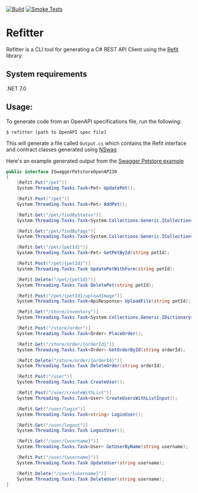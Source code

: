 [![Build](https://github.com/christianhelle/refitter/actions/workflows/build.yml/badge.svg)](https://github.com/christianhelle/refitter/actions/workflows/build.yml)
[![Smoke Tests](https://github.com/christianhelle/refitter/actions/workflows/smoke-tests.yml/badge.svg)](https://github.com/christianhelle/refitter/actions/workflows/smoke-tests.yml)

# Refitter
Refitter is a CLI tool for generating a C# REST API Client using the [Refit](https://github.com/reactiveui/refit) library. 

## System requirements
.NET 7.0

## Usage:

To generate code from an OpenAPI specifications file, run the following:

```
$ refitter [path to OpenAPI spec file]
```

This will generate a file called `Output.cs` which contains the Refit interface and contract classes generated using [NSwag](https://github.com/RicoSuter/NSwag)


Here's an example generated output from the [Swagger Petstore example](https://petstore3.swagger.io)

```cs
public interface ISwaggerPetstoreOpenAPI30
{
    [Refit.Put("/pet")]
    System.Threading.Tasks.Task<Pet> UpdatePet();

    [Refit.Post("/pet")]
    System.Threading.Tasks.Task<Pet> AddPet();

    [Refit.Get("/pet/findByStatus")]
    System.Threading.Tasks.Task<System.Collections.Generic.ICollection<Pet>> FindPetsByStatus();

    [Refit.Get("/pet/findByTags")]
    System.Threading.Tasks.Task<System.Collections.Generic.ICollection<Pet>> FindPetsByTags();

    [Refit.Get("/pet/{petId}")]
    System.Threading.Tasks.Task<Pet> GetPetById(string petId);

    [Refit.Post("/pet/{petId}")]
    System.Threading.Tasks.Task UpdatePetWithForm(string petId);

    [Refit.Delete("/pet/{petId}")]
    System.Threading.Tasks.Task DeletePet(string petId);

    [Refit.Post("/pet/{petId}/uploadImage")]
    System.Threading.Tasks.Task<ApiResponse> UploadFile(string petId);

    [Refit.Get("/store/inventory")]
    System.Threading.Tasks.Task<System.Collections.Generic.IDictionary<string, int>> GetInventory();

    [Refit.Post("/store/order")]
    System.Threading.Tasks.Task<Order> PlaceOrder();

    [Refit.Get("/store/order/{orderId}")]
    System.Threading.Tasks.Task<Order> GetOrderById(string orderId);

    [Refit.Delete("/store/order/{orderId}")]
    System.Threading.Tasks.Task DeleteOrder(string orderId);

    [Refit.Post("/user")]
    System.Threading.Tasks.Task CreateUser();

    [Refit.Post("/user/createWithList")]
    System.Threading.Tasks.Task<User> CreateUsersWithListInput();

    [Refit.Get("/user/login")]
    System.Threading.Tasks.Task<string> LoginUser();

    [Refit.Get("/user/logout")]
    System.Threading.Tasks.Task LogoutUser();

    [Refit.Get("/user/{username}")]
    System.Threading.Tasks.Task<User> GetUserByName(string username);

    [Refit.Put("/user/{username}")]
    System.Threading.Tasks.Task UpdateUser(string username);

    [Refit.Delete("/user/{username}")]
    System.Threading.Tasks.Task DeleteUser(string username);
}
```